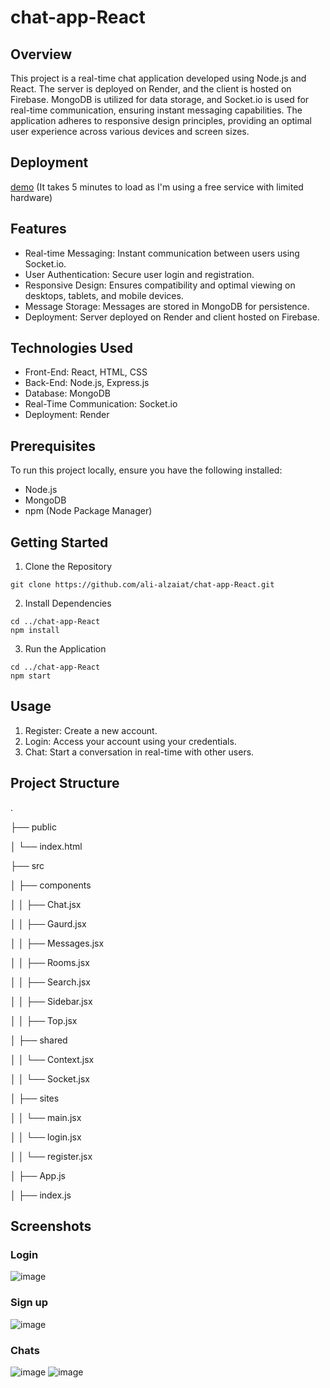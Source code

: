 # chat-app-React

## Overview
This project is a real-time chat application developed using Node.js and React. The server is deployed on Render, and the client is hosted on Firebase. MongoDB is utilized for data storage, and Socket.io is used for real-time communication, ensuring instant messaging capabilities. The application adheres to responsive design principles, providing an optimal user experience across various devices and screen sizes.

## Deployment
[demo](https://chat-ecb31.web.app/) (It takes 5 minutes to load as I'm using a free service with limited hardware)

## Features
* Real-time Messaging: Instant communication between users using Socket.io.
* User Authentication: Secure user login and registration.
* Responsive Design: Ensures compatibility and optimal viewing on desktops, tablets, and mobile devices.
* Message Storage: Messages are stored in MongoDB for persistence.
* Deployment: Server deployed on Render and client hosted on Firebase.

## Technologies Used
* Front-End: React, HTML, CSS
* Back-End: Node.js, Express.js
* Database: MongoDB
* Real-Time Communication: Socket.io
* Deployment: Render

## Prerequisites
To run this project locally, ensure you have the following installed:
* Node.js
* MongoDB
* npm (Node Package Manager)

## Getting Started
1. Clone the Repository
```
git clone https://github.com/ali-alzaiat/chat-app-React.git
```

2. Install Dependencies
```
cd ../chat-app-React
npm install
```

3. Run the Application
```
cd ../chat-app-React
npm start
```

## Usage
1. Register: Create a new account.
2. Login: Access your account using your credentials.
3. Chat: Start a conversation in real-time with other users.

## Project Structure

.

├── public

│   └── index.html

├── src

│   ├── components

│   │   ├── Chat.jsx

│   │   ├── Gaurd.jsx

│   │   ├── Messages.jsx

│   │   ├── Rooms.jsx

│   │   ├── Search.jsx

│   │   ├── Sidebar.jsx

│   │   ├── Top.jsx

│   ├── shared

│   │   └── Context.jsx

│   │   └── Socket.jsx

│   ├── sites

│   │   └── main.jsx

│   │   └── login.jsx

│   │   └── register.jsx

│   ├── App.js

│   ├── index.js


## Screenshots
### Login
![image](https://github.com/user-attachments/assets/f0682532-6b84-4641-878c-42f6cc9d0d76)
### Sign up
![image](https://github.com/user-attachments/assets/25e01ec4-78d5-497f-a4e8-3f7782e738d4)
### Chats
![image](https://github.com/user-attachments/assets/22aafe94-3480-42fd-9549-dc06085e8ff8)
![image](https://github.com/user-attachments/assets/51c2842d-aae2-4d23-8b68-bb25e1d0ae7d)




